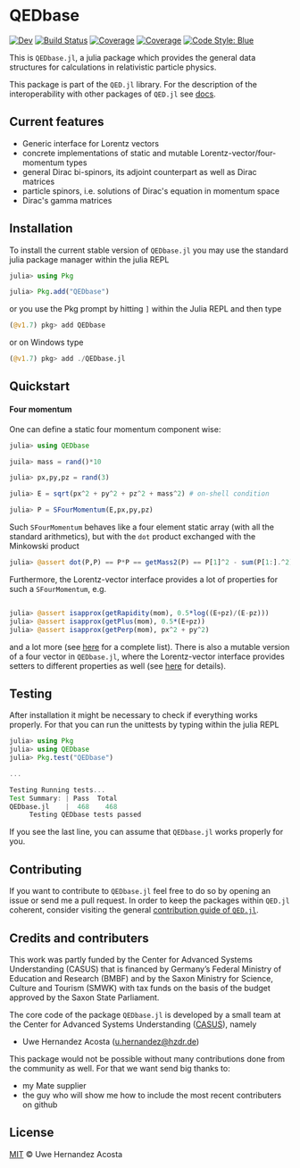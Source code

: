 # QEDbase

[![Dev](https://img.shields.io/badge/docs-dev-blue.svg)](https://hernan68.gitlab.io/QEDbase.jl/dev)
[![Build Status](https://gitlab.hzdr.de/hernan68/QEDbase.jl/badges/main/pipeline.svg)](https://gitlab.hzdr.de/hernan68/QEDbase.jl/pipelines)
[![Coverage](https://gitlab.hzdr.de/hernan68/QEDbase.jl/badges/main/coverage.svg)](https://gitlab.hzdr.de/hernan68/QEDbase.jl/commits/main)
[![Coverage](https://codecov.io/gh/hernan68/QEDbase.jl/branch/main/graph/badge.svg)](https://codecov.io/gh/hernan68/QEDbase.jl)
[![Code Style: Blue](https://img.shields.io/badge/code%20style-blue-4495d1.svg)](https://github.com/invenia/BlueStyle)

This is `QEDbase.jl`, a julia package which provides the general data structures for calculations in relativistic particle physics.

This package is part of the `QED.jl` library. For the description of the interoperability with other packages of `QED.jl` see [docs](www.docs-to-qed.jl).

## Current features

- Generic interface for Lorentz vectors
- concrete implementations of static and mutable Lorentz-vector/four-momentum types
- general Dirac bi-spinors, its adjoint counterpart as well as Dirac matrices
- particle spinors, i.e. solutions of Dirac's equation in momentum space
- Dirac's gamma matrices

## Installation

To install the current stable version of `QEDbase.jl` you may use the standard julia package manager within the julia REPL

```julia
julia> using Pkg

julia> Pkg.add("QEDbase")
```

or you use the Pkg prompt by hitting `]` within the Julia REPL and then type

```julia
(@v1.7) pkg> add QEDbase
```

or on Windows type
```julia
(@v1.7) pkg> add ./QEDbase.jl
```

## Quickstart
#### Four momentum
One can define a static four momentum component wise:

```julia
julia> using QEDbase

juila> mass = rand()*10

julia> px,py,pz = rand(3)

julia> E = sqrt(px^2 + py^2 + pz^2 + mass^2) # on-shell condition

julia> P = SFourMomentum(E,px,py,pz)
```

Such `SFourMomentum` behaves like a four element static array (with all the standard arithmetics), but with the `dot` product exchanged with the Minkowski product

```julia
julia> @assert dot(P,P) == P*P == getMass2(P) == P[1]^2 - sum(P[1:].^2)
```

Furthermore, the Lorentz-vector interface provides a lot of properties for such a `SFourMomentum`, e.g.

```julia

julia> @assert isapprox(getRapidity(mom), 0.5*log((E+pz)/(E-pz)))
julia> @assert isapprox(getPlus(mom), 0.5*(E+pz))
julia> @assert isapprox(getPerp(mom), px^2 + py^2)
```

and a lot more (see [here](www.docs-to-the-lorentz-interface-getter.jl) for a complete list). There is also a mutable version of a four vector in `QEDbase.jl`, where the Lorentz-vector interface provides setters to different properties as well (see [here](www.docs-to-the-lorentz-interface-setter.jl) for details).

## Testing

After installation it might be necessary to check if everything works properly. For that you can run the unittests by typing within the julia REPL

```julia
julia> using Pkg
julia> using QEDbase
julia> Pkg.test("QEDbase")

...

Testing Running tests...
Test Summary: | Pass  Total
QEDbase.jl    |  468    468
     Testing QEDbase tests passed
```

If you see the last line, you can assume that `QEDbase.jl` works properly for you.

## Contributing

If you want to contribute to `QEDbase.jl` feel free to do so by opening an issue or send me a pull request. In order to keep the packages within `QED.jl` coherent, consider visiting the general [contribution guide of `QED.jl`](www.contribution-of-qed.jl).

## Credits and contributers

This work was partly funded by the Center for Advanced Systems Understanding (CASUS) that is financed by Germany’s Federal Ministry of Education and Research (BMBF) and by the Saxon Ministry for Science, Culture and Tourism (SMWK) with tax funds on the basis of the budget approved by the Saxon State Parliament.

The core code of the package `QEDbase.jl` is developed by a small team at the Center for Advanced Systems Understanding ([CASUS](https://www.casus.science)), namely

- Uwe Hernandez Acosta (u.hernandez@hzdr.de)

This package would not be possible without many contributions done from the community as well. For that we want send big thanks to:

- my Mate supplier
- the guy who will show me how to include the most recent contributers on github

## License

[MIT](LICENSE) © Uwe Hernandez Acosta
